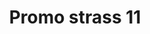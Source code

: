 ---
title: Promo strass 11
date: 
draft: false

# descripcion
description : Encontrá todas las promos de navidad en nuestra tienda de IG. Pedidos por  whatsapp, mail o dm.

materials: 

color: 

dimensions: 

code: 99-99-0706

type: "Promos"

categories: [destacados]

price: $2.090,00

# Images
# first image will be shown in the product page
images:
  # - image: "images/path_to_image"
  # La ubicacion de las imagenes es imagenes/Promos/Promos.Promo/99-99-0706-promo-strass-11
  - image: "./images/promos/promo/99-99-0706.jpg"
---